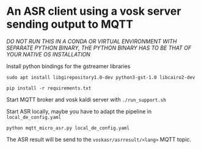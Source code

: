 # An ASR client using a vosk server sending output to MQTT

*DO NOT RUN THIS IN A CONDA OR VIRTUAL ENVIRONMENT WITH SEPARATE PYTHON BINARY, THE PYTHON BINARY HAS TO BE THAT OF YOUR NATIVE OS INSTALLATION*

Install python bindings for the gstreamer libraries

```
sudo apt install libgirepository1.0-dev python3-gst-1.0 libcairo2-dev

pip install -r requirements.txt
```

Start MQTT broker and vosk kaldi server with `./run_support.sh`

Start ASR locally, maybe you have to adapt the pipeline in `local_de_config.yaml`

```
python mqtt_micro_asr.py local_de_config.yaml
```

The ASR result will be send to the `voskasr/asrresult/<lang>` MQTT topic.
